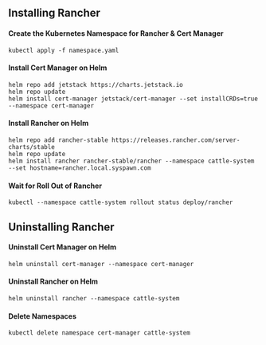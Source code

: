 ## Installing Rancher

#### Create the Kubernetes Namespace for Rancher & Cert Manager
```
kubectl apply -f namespace.yaml
```

#### Install Cert Manager on Helm
```
helm repo add jetstack https://charts.jetstack.io
helm repo update
helm install cert-manager jetstack/cert-manager --set installCRDs=true --namespace cert-manager 
```

#### Install Rancher on Helm
```
helm repo add rancher-stable https://releases.rancher.com/server-charts/stable
helm repo update
helm install rancher rancher-stable/rancher --namespace cattle-system --set hostname=rancher.local.syspawn.com
```

#### Wait for Roll Out of Rancher
```
kubectl --namespace cattle-system rollout status deploy/rancher
```

## Uninstalling Rancher
#### Uninstall Cert Manager on Helm
```
helm uninstall cert-manager --namespace cert-manager
```

#### Uninstall Rancher on Helm
```
helm uninstall rancher --namespace cattle-system
```

#### Delete Namespaces
```
kubectl delete namespace cert-manager cattle-system
```
